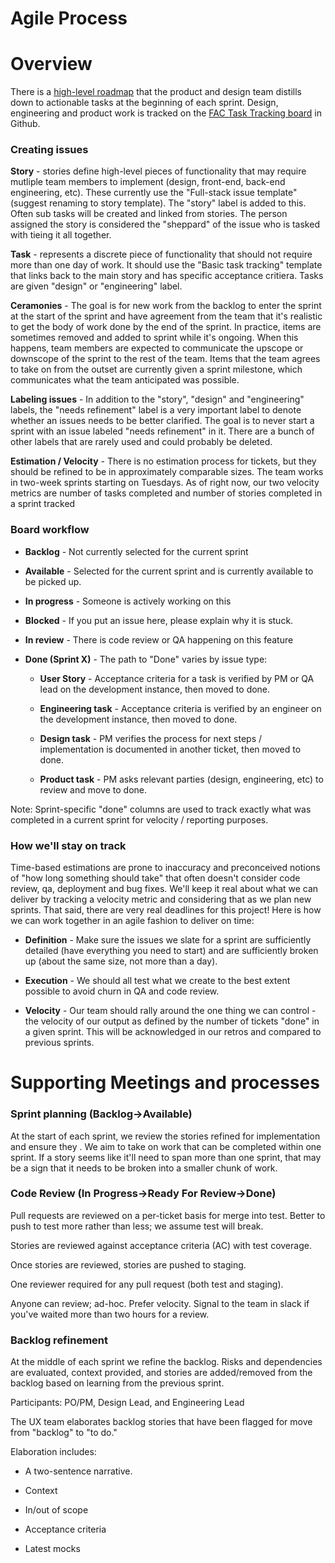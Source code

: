 Agile Process
===================

# Overview

There is a [high-level roadmap](https://app.mural.co/t/gsa6/m/gsa6/1646336450605/6a77a27a287989f91e1c0dfbcf9be4dec6e49393?sender=ua4d37dfba3f1e69e09078790) that the product and design team distills down to actionable tasks at the beginning of each sprint. Design, engineering and product work is tracked on the [FAC Task Tracking board](https://github.com/GSA-TTS/FAC/projects/1) in Github. 

### Creating issues

**Story** - stories define high-level pieces of functionality that may require mutliple team members to implement (design, front-end, back-end engineering, etc). These currently use the "Full-stack issue template" (suggest renaming to story template). The "story" label is added to this. Often sub tasks will be created and linked from stories. The person assigned the story is considered the "sheppard" of the issue who is tasked with tieing it all together. 

**Task** - represents a discrete piece of functionality that should not require more than one day of work. It should use the "Basic task tracking" template that links back to the main story and has specific acceptance critiera. Tasks are given "design" or "engineering" label. 

**Ceramonies** - The goal is for new work from the backlog to enter the sprint at the start of the sprint and have agreement from the team that it's realistic to get the body of work done by the end of the sprint. In practice, items are sometimes removed and added to sprint while it's ongoing. When this happens, team members are expected to communicate the upscope or downscope of the sprint to the rest of the team. Items that the team agrees to take on from the outset are currently given a sprint milestone, which communicates what the team anticipated was possible. 

**Labeling issues** - In addition to the "story", "design" and "engineering" labels, the "needs refinement" label is a very important label to denote whether an issues needs to be better clarified. The goal is to never start a sprint with an issue labeled "needs refinement" in it. There are a bunch of other labels that are rarely used and could probably be deleted. 

**Estimation / Velocity** - There is no estimation process for tickets, but they should be refined to be in approximately comparable sizes. The team works in two-week sprints starting on Tuesdays. As of right now, our two velocity metrics are number of tasks completed and number of stories completed in a sprint tracked

### Board workflow

- **Backlog** - Not currently selected for the current sprint

- **Available** - Selected for the current sprint and is currently available to be picked up.

- **In progress** - Someone is actively working on this

- **Blocked** - If you put an issue here, please explain why it is stuck.

- **In review** - There is code review or QA happening on this feature

- **Done (Sprint X)** - The path to "Done" varies by issue type:

    - **User Story** - Acceptance criteria for a task is verified by PM or QA lead on the development instance, then moved to done. 

    - **Engineering task** - Acceptance criteria is verified by an engineer on the development instance, then moved to done. 

    - **Design task** - PM verifies the process for next steps / implementation is documented in another ticket, then moved to done. 

    - **Product task** - PM asks relevant parties (design, engineering, etc) to review and move to done.  

Note: Sprint-specific "done" columns are used to track exactly what was completed in a current sprint for velocity / reporting purposes.

### How we'll stay on track

Time-based estimations are prone to inaccuracy and preconceived notions of "how long something should take" that often doesn't consider code review, qa, deployment and bug fixes. We'll keep it real about what we can deliver by tracking a velocity metric and considering that as we plan new sprints. That said, there are very real deadlines for this project! Here is how we can work together in an agile fashion to deliver on time:

-   **Definition** - Make sure the issues we slate for a sprint are sufficiently detailed (have everything you need to start) and are sufficiently broken up (about the same size, not more than a day).

-   **Execution** - We should all test what we create to the best extent possible to avoid churn in QA and code review.

-   **Velocity** - Our team should rally around the one thing we can control - the velocity of our output as defined by the number of tickets "done" in a given sprint. This will be acknowledged in our retros and compared to previous sprints.

# Supporting Meetings and processes

### Sprint planning (Backlog->Available)

At the start of each sprint, we review the stories refined for implementation and ensure they . We aim to take on work that can be completed within one sprint. If a story seems like it'll need to span more than one sprint, that may be a sign that it needs to be broken into a smaller chunk of work.

### Code Review (In Progress->Ready For Review->Done)

Pull requests are reviewed on a per-ticket basis for merge into test. Better to push to test more rather than less; we assume test will break.

Stories are reviewed against acceptance criteria (AC) with test coverage.

Once stories are reviewed, stories are pushed to staging.

One reviewer required for any pull request (both test and staging).

Anyone can review; ad-hoc. Prefer velocity. Signal to the team in slack if you've waited more than two hours for a review.

### Backlog refinement

At the middle of each sprint we refine the backlog. Risks and dependencies are evaluated, context provided, and stories are added/removed from the backlog based on learning from the previous sprint.

Participants: PO/PM, Design Lead, and Engineering Lead

The UX team elaborates backlog stories that have been flagged for move from "backlog" to "to do."

Elaboration includes:

-   A two-sentence narrative.

-   Context

-   In/out of scope

-   Acceptance criteria

-   Latest mocks